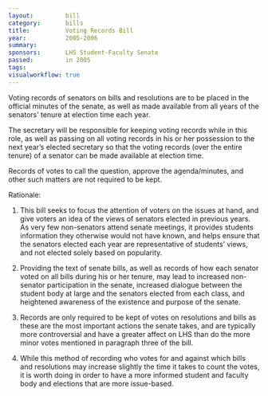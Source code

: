 ```yaml
---  
layout:         bill
category:       bills
title:          Voting Records Bill
year:           2005-2006
summary:        
sponsors:       LHS Student-Faculty Senate
passed:         in 2005
tags:           
visualworkflow: true
---
```


Voting records of senators on bills and resolutions are to be placed in the official minutes of the senate, as well as made available from all years of the senators’ tenure at election time each year.  

The secretary will be responsible for keeping voting records while in this role, as well as passing on all voting records in his or her possession to the next year’s elected secretary so that the voting records (over the entire tenure) of a senator can be made available at election time.  

Records of votes to call the question, approve the agenda/minutes, and other such matters are not required to be kept.

Rationale:

1.    This bill seeks to focus the attention of voters on the issues at hand, and give voters an idea of the views of senators elected in previous years.  As very few non-senators attend senate meetings, it provides students information they otherwise would not have known, and helps ensure that the senators elected each year are representative of students’ views, and not elected solely based on popularity.

2.    Providing the text of senate bills, as well as records of how each senator voted on all bills during his or her tenure, may lead to increased non-senator participation in the senate, increased dialogue between the student body at large and the senators elected from each class, and heightened awareness of the existence and purpose of the senate.

3.    Records are only required to be kept of votes on resolutions and bills as these are the most important actions the senate takes, and are typically more controversial and have a greater affect on LHS than do the more minor votes mentioned in paragraph three of the bill.

4.    While this method of recording who votes for and against which bills and resolutions may increase slightly the time it takes to count the votes, it is worth doing in order to have a more informed student and faculty body and elections that are more issue-based.